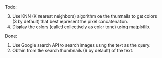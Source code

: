 Todo:

3. Use KNN (K nearest neighbors) algorithm on the thumnails to get colors (3 by default) that best represent the pixel concatenation.
4. Display the colors (called collectively as color tone) using matplotlib.

Done:
1. Use Google search API to search images using the text as the query.
2. Obtain from the search thumbnails (6 by default) of the text.